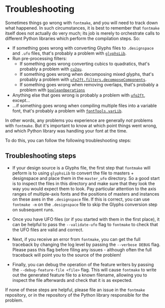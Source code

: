 # Troubleshooting

Sometimes things go wrong with `fontmake`, and you will need to track down what happened. In such circumstances, it is best to remember that `fontmake` itself does not actually do very much; its job is merely to orchestrate calls to different Python libraries which perform the compilation steps. So:

* If something goes wrong with converting Glyphs files to `.designspace` and `.ufo` files, that's probably a problem with [`glyphsLib`](https://github.com/googlefonts/glyphsLib).
* Run pre-processing filters:
  * If something goes wrong converting cubics to quadratics, that's probably a problem with [`cu2qu`](https://github.com/googlefonts/cu2qu).
  * If something goes wrong when decomposing mixed glyphs, that's probably a problem with [`ufo2ft.filters.decomposeComponents`](https://github.com/googlefonts/ufo2ft/blob/main/Lib/ufo2ft/filters/decomposeComponents.py).
  * If something goes wrong when removing overlaps, that's probably a problem with [`booleanOperations`](https://github.com/typemytype/booleanOperations)
* Anything else that goes wrong is probably a problem with [`ufo2ft`](https://github.com/googlefonts/ufo2ft), except...
* ...if something goes wrong when compiling multiple files into a variable font, that's probably a problem with [`fontTools.varLib`](https://github.com/fonttools/fonttools/tree/main/Lib/fontTools/varLib).

In other words, any problems you experience are generally *not* problems with `fontmake`. But it's important to know at which point things went wrong, and which Python library was handling your font at the time.

To do this, you can follow the following troubleshooting steps: 

## Troubleshooting steps

* If your design source is a Glyphs file, the first step that `fontmake` will peform is to using `glyphsLib` to convert the file to masters + designspace and place them in the `master_ufo` directory. So a good start is to inspect the files in this directory and make sure that they look the way you would expect them to look. Pay particular attention to the axis ranges of multiple-axis fonts and the positions of masters and instances on these axes in the `.designspace` file. If this is correct, you can use `fontmake -m` on the `.designspace` file to skip the Glyphs conversion step on subsequent runs.

*  Once you have UFO files (or if you started with them in the first place), it can be helpful to pass the `--validate-ufo` flag to `fontmake` to check that the UFO files are valid and correct.

*  Next, if you receive an error from `fontmake`, you can get the full traceback by changing the log level by passing the `--verbose DEBUG` flag. Please pass this flag before filing any issues - although often the full traceback will point you to the source of the problem!

* Finally, you can debug the operation of the feature writers by passing the `--debug-feature-file <file>` flag. This will cause `fontmake` to write out the generated feature file to a known filename, allowing you to inspect the file afterwards and check that it is as expected.

If none of these steps are helpful, please file an issue in the `fontmake` repository, or in the repository of the Python library responsible for the problem.
